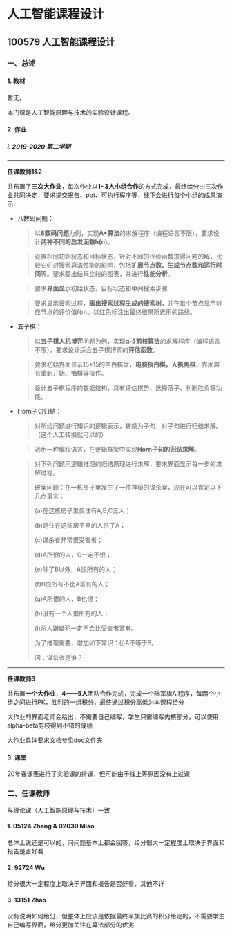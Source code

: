 # 人工智能课程设计

## 100579 人工智能课程设计

### 一、总述

#### 1. 教材

暂无。

本门课是人工智能原理与技术的实验设计课程。

#### 2. 作业

##### i. 2019-2020 第二学期

----

**任课教师1&2**

共布置了**三次大作业**，每次作业以**1~3人小组合作**的方式完成，最终给分由三次作业共同决定，要求提交报告、ppt、可执行程序等，线下会进行每个小组的成果演示

- 八数码问题：

  > 以**8数码问题**为例，实现**A*算法**的求解程序（编程语言不限），要求设计**两种不同的启发函数h(n)**。

  > 设置相同初始状态和目标状态，针对不同的评价函数求得问题的解，比较它们对搜索算法性能的影响，包括**扩展节点数、生成节点数和运行时间**等。要求画出结果比较的图表，并进行**性能分析**。

  > 要求**界面显示**初始状态，目标状态和中间搜索步骤

  > 要求显示搜索过程，**画出搜索过程生成的搜索树**，并在每个节点显示对应节点的评价值f(n)。以红色标注出最终结果所选用的路线。

- 五子棋：

  > 以**五子棋人机博弈**问题为例，实现**α-β剪枝算法**的求解程序（编程语言不限），要求设计适合五子棋博弈的**评估函数**。

  > 要求初始界面显示15*15的空白棋盘，**电脑执白棋，人执黑棋**，界面置有重新开始、悔棋等操作。

  > 设计五子棋程序的数据结构，具有评估棋势、选择落子、判断胜负等功能。

- Horn子句归结：

  > 对所给问题进行知识的逻辑表示，转换为子句，对子句进行归结求解。（这个人工转换就可以的）

  > 选用一种编程语言，在逻辑框架中实现**Horn子句的归结求解**。

  > 对下列问题用逻辑推理的归结原理进行求解，要求界面显示每一步的求解过程。 
  >
  > 破案问题：在一栋房子里发生了一件神秘的谋杀案，现在可以肯定以下几点事实：
  >
  > (a)在这栋房子里仅住有A,B,C三人；
  >
  > (b)是住在这栋房子里的人杀了A；
  >
  > (c)谋杀者非常恨受害者； 
  >
  > (d)A所恨的人，C一定不恨； 
  >
  > (e)除了B以外，A恨所有的人； 
  >
  > (f)B恨所有不比A富有的人； 
  >
  > (g)A所恨的人，B也恨； 
  >
  > (h)没有一个人恨所有的人； 
  >
  > (i)杀人嫌疑犯一定不会比受害者富有。 
  >
  > 为了推理需要，增加如下常识：(j)A不等于B。
  >
  > 问：谋杀者是谁？

----

**任课教师3**

共布置**一个大作业**，**4——5人**团队合作完成，完成一个陆军旗AI程序，每两个小组之间进行PK，胜利的一组积分，最终通过积分高低为本课程给分

大作业的界面老师会给出，不需要自己编写，学生只需编写内核部分，可以使用alpha-beta剪枝得到不错的成绩

大作业具体要求文档参见doc文件夹

#### 3. 课堂

20年春课表进行了实验课的排课，但可能由于线上等原因没有上过课

### 二、任课教师

与理论课（人工智能原理与技术）一致

#### 1. 05124 Zhang & 02039 Miao

总体上说还是可以的，问问题基本上都会回答，给分很大一定程度上取决于界面和报告是否好看

#### 2.  92724 Wu

给分很大一定程度上取决于界面和报告是否好看，其他不详

#### 3.  13151 Zhao

没有说明如何给分，但整体上应该是依据最终军旗比赛的积分给定的，不需要学生自己编写界面，给分更加关注在算法部分的优劣

